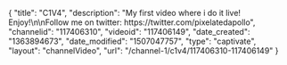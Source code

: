 {
    "title": "C1V4",
    "description": "My first video where i do it live!   Enjoy!\n\nFollow me on twitter: https:\/\/twitter.com\/pixelatedapollo",
    "channelid": "117406310",
    "videoid": "117406149",
    "date_created": "1363894673",
    "date_modified": "1507047757",
    "type": "captivate",
    "layout": "channelVideo",
    "url": "\/channel-1\/c1v4\/117406310-117406149"
}